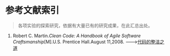 # 参考文献索引
> 各项实验的探索研究，依据有大量已有的研究成果，在此汇总出处。

1. Robert C. Martin.<em>Clean Code: A Handbook of Agile Software Craftsmanship</em>[M].U.S. Prentice Hall.August 11,2008. --->[代码的整洁之道](./markdown/cleanCode.md)
